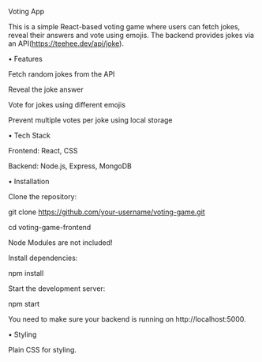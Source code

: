 Voting App

This is a simple React-based voting game where users can fetch jokes, reveal their answers and vote using emojis. The backend provides jokes via an API(https://teehee.dev/api/joke).

• Features

Fetch random jokes from the API

Reveal the joke answer

Vote for jokes using different emojis

Prevent multiple votes per joke using local storage

• Tech Stack

Frontend: React, CSS

Backend: Node.js, Express, MongoDB

• Installation

Clone the repository:

git clone https://github.com/your-username/voting-game.git

cd voting-game-frontend
 
Node Modules are not included!

Install dependencies:

npm install

Start the development server:

npm start

You need to make sure your backend is running on http://localhost:5000.

• Styling

Plain CSS for styling.
